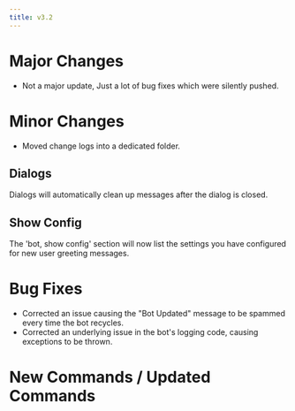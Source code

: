 ```yaml
---
title: v3.2
---
```


# Major Changes

* Not a major update, Just a lot of bug fixes which were silently pushed.

# Minor Changes

* Moved change logs into a dedicated folder.

## Dialogs

Dialogs will automatically clean up messages after the dialog is closed.

## Show Config

The 'bot, show config' section will now list the settings you have configured for new user greeting messages.

# Bug Fixes

* Corrected an issue causing the "Bot Updated" message to be spammed every time the bot recycles.
* Corrected an underlying issue in the bot's logging code, causing exceptions to be thrown.

# New Commands / Updated Commands

